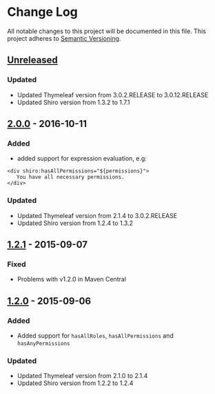 # Change Log
All notable changes to this project will be documented in this file.
This project adheres to [Semantic Versioning](http://semver.org/).

## [Unreleased][unreleased]

### Updated
- Updated Thymeleaf version from 3.0.2.RELEASE to 3.0.12.RELEASE
- Updated Shiro version from 1.3.2 to 1.7.1

## [2.0.0] - 2016-10-11
### Added
- added support for expression evaluation, e.g:
```
<div shiro:hasAllPermissions="${permissions}">
   You have all necessary permissions.
</div>
```

### Updated
- Updated Thymeleaf version from 2.1.4 to 3.0.2.RELEASE
- Updated Shiro version from 1.2.4 to 1.3.2


## [1.2.1] - 2015-09-07
### Fixed
- Problems with v1.2.0 in Maven Central


## [1.2.0] - 2015-09-06
### Added
- Added support for `hasAllRoles`, `hasAllPermissions` and `hasAnyPermissions`
### Updated
- Updated Thymeleaf version from 2.1.0 to 2.1.4
- Updated Shiro version from 1.2.2 to 1.2.4


[unreleased]: https://github.com/theborakompanioni/thymeleaf-extras-shiro/compare/2.0.0...HEAD
[2.0.0]: https://github.com/theborakompanioni/thymeleaf-extras-shiro/compare/1.2.1...2.0.0
[1.2.1]: https://github.com/theborakompanioni/thymeleaf-extras-shiro/compare/1.2.0...1.2.1
[1.2.0]: https://github.com/theborakompanioni/thymeleaf-extras-shiro/compare/74596f4...1.2.0
